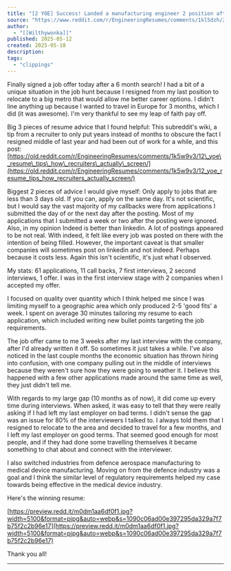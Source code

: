 ```yaml
---
title: "[2 YOE] Success! Landed a manufacturing engineer 2 position after quitting my job to travel and move to a new city. I have this subreddit to thank for being able to market myself."
source: "https://www.reddit.com/r/EngineeringResumes/comments/1kl5dzh/2_yoe_success_landed_a_manufacturing_engineer_2/"
author:
  - "[[Wilthywonka]]"
published: 2025-05-12
created: 2025-05-18
description:
tags:
  - "clippings"
---
```

Finally signed a job offer today after a 6 month search! I had a bit of a unique situation in the job hunt because I resigned from my last position to relocate to a big metro that would allow me better career options. I didn't line anything up because I wanted to travel in Europe for 3 months, which I did (it was awesome). I'm very thankful to see my leap of faith pay off.

Big 3 pieces of resume advice that I found helpful: This subreddit's wiki, a tip from a recruiter to only put years instead of months to obscure the fact I resigned middle of last year and had been out of work for a while, and this post: [https://old.reddit.com/r/EngineeringResumes/comments/1k5w9v3/12\_yoe\_resume\_tips\_how\_recruiters\_actually\_screen/](https://old.reddit.com/r/EngineeringResumes/comments/1k5w9v3/12_yoe_resume_tips_how_recruiters_actually_screen/)

Biggest 2 pieces of advice I would give myself: Only apply to jobs that are less than 3 days old. If you can, apply on the same day. It's not scientific, but I would say the vast majority of my callbacks were from applications I submitted the day of or the next day after the posting. Most of my applications that I submitted a week or two after the posting were ignored. Also, in my opinion Indeed is better than linkedin. A lot of postings appeared to be not real. With indeed, it felt like every job was posted on there with the intention of being filled. However, the important caveat is that smaller companies will sometimes post on linkedin and not indeed. Perhaps because it costs less. Again this isn't scientific, it's just what I observed.

My stats: 61 applications, 11 call backs, 7 first interviews, 2 second interviews, 1 offer. I was in the first interview stage with 2 companies when I accepted my offer.

I focused on quality over quantity which I think helped me since I was limiting myself to a geographic area which only produced 2-5 'good fits' a week. I spent on average 30 minutes tailoring my resume to each application, which included writing new bullet points targeting the job requirements.

The job offer came to me 3 weeks after my last interview with the company, after I'd already written it off. So sometimes it just takes a while. I've also noticed in the last couple months the economic situation has thrown hiring into confusion, with one company pulling out in the middle of interviews because they weren't sure how they were going to weather it. I believe this happened with a few other applications made around the same time as well, they just didn't tell me.

With regards to my large gap (10 months as of now), it did come up every time during interviews. When asked, it was easy to tell that they were really asking if I had left my last employer on bad terms. I didn't sense the gap was an issue for 80% of the interviewers I talked to. I always told them that I resigned to relocate to the area and decided to travel for a few months, and I left my last employer on good terms. That seemed good enough for most people, and if they had done some travelling themselves it became something to chat about and connect with the interviewer.

I also switched industries from defence aerospace manufacturing to medical device manufacturing. Moving on from the defence industry was a goal and I think the similar level of regulatory requirements helped my case towards being effective in the medical device industry.

Here's the winning resume:

[https://preview.redd.it/m0dm1aa6df0f1.jpg?width=5100&format=pjpg&auto=webp&s=1090c06ad00e397295da329a7f7b75f2c2b96e17](https://preview.redd.it/m0dm1aa6df0f1.jpg?width=5100&format=pjpg&auto=webp&s=1090c06ad00e397295da329a7f7b75f2c2b96e17)

Thank you all!

---

